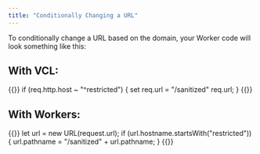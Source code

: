 ```yaml
---
title: "Conditionally Changing a URL"
---
```


To conditionally change a URL based on the domain, your Worker code will look something like this:

## With VCL:
{{<highlight vcl>}}
if (req.http.host ~ "^restricted") {
  set req.url = "/sanitized" req.url;
}
{{</highlight>}}


## With Workers:
{{<highlight javascript>}}
let url = new URL(request.url);
if (url.hostname.startsWith("restricted")) {
  url.pathname = "/sanitized" + url.pathname;
}
{{</highlight>}}
